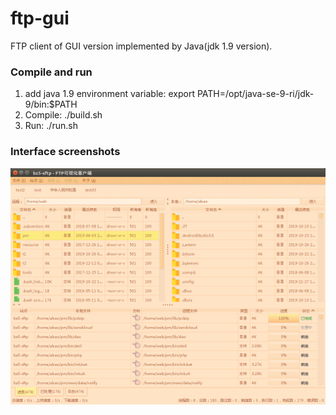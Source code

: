 # ftp-gui
FTP client of GUI version implemented by Java(jdk 1.9 version).

### Compile and run
1. add java 1.9 environment variable: export PATH=/opt/java-se-9-ri/jdk-9/bin:$PATH
2. Compile: ./build.sh
3. Run: ./run.sh

### Interface screenshots
![ftp-gui Interface screenshots](ftp-gui.png)
